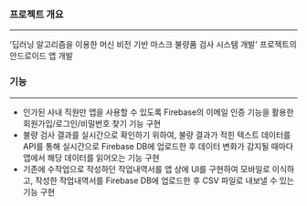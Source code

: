 ### 프로젝트 개요

---

'딥러닝 알고리즘을 이용한 머신 비전 기반 마스크 불량품 검사 시스템 개발' 프로젝트의 안드로이드 앱 개발

### 기능

---

- 인가된 사내 직원만 앱을 사용할 수 있도록 Firebase의 이메일 인증 기능을 활용한 회원가입/로그인/비밀번호 찾기 기능 구현
- 불량 검사 결과를 실시간으로 확인하기 위하여, 불량 결과가 적힌 텍스트 데이터를 API를 통해 실시간으로 Firebase DB에 업로드한 후 데이터 변화가 감지될 때마다 앱에서 해당 데이터를 읽어오는 기능 구현
- 기존에 수작업으로 작성하던 작업내역서를 앱 상에 UI를 구현하여 모바일로 이식하고, 작성한 작업내역서를 Firebase DB에 업로드한 후 CSV 파일로 내보낼 수 있는 기능 구현

